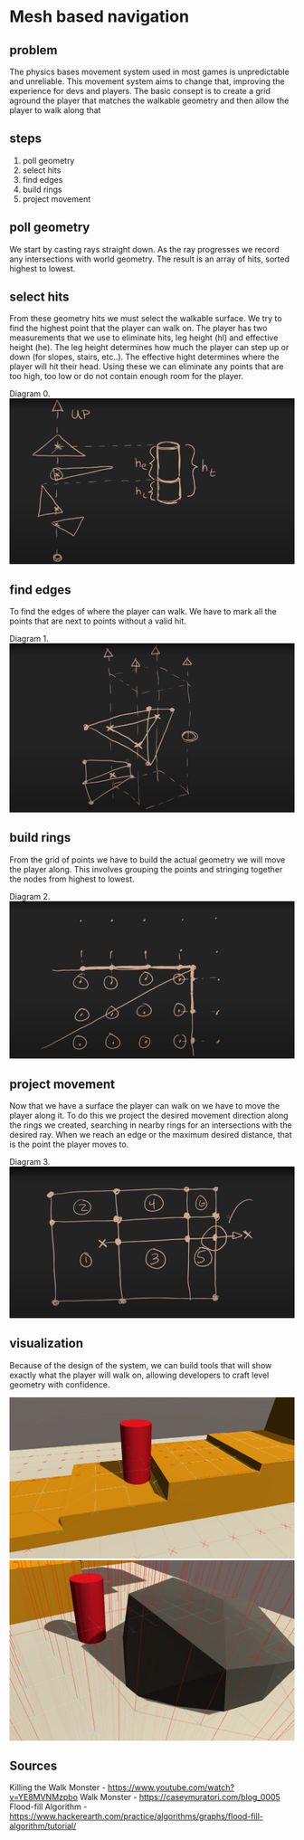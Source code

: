 # Mesh based navigation

## problem

The physics bases movement system used in most games is unpredictable and unreliable.
This movement system aims to change that, improving the experience for devs and players.
The basic consept is to create a grid aground the player that matches the walkable geometry and then allow the player to walk along that


## steps
1. poll geometry
2. select hits
3. find edges
4. build rings
5. project movement

## poll geometry

We start by casting rays straight down. As the ray progresses we record any intersections with world geometry.
The result is an array of hits, sorted highest to lowest.

## select hits

From these geometry hits we must select the walkable surface. We try to find the highest point that the player can walk on. 
The player has two measurements that we use to eliminate hits, leg height (hl) and effective height (he). The leg height determines how much the player can step up or down (for slopes, stairs, etc..). The effective hight determines where the player will hit their head.
Using these we can eliminate any points that are too high, too low or do not contain enough room for the player. 

Diagram 0.
![](img/img-0.PNG)

## find edges

To find the edges of where the player can walk. We have to mark all the points that are next to points without a valid hit. 

Diagram 1.
![](img/img-1.PNG)

## build rings

From the grid of points we have to build the actual geometry we will move the player along. This involves grouping the points and stringing together the nodes from highest to lowest.

Diagram 2.
![](img/img-2.PNG)

## project movement

Now that we have a surface the player can walk on we have to move the player along it. To do this we project the desired movement direction along the rings we created, searching in nearby rings for an intersections with the desired ray. When we reach an edge or the maximum desired distance, that is the point the player moves to. 

Diagram 3.
![](img/img-3.PNG)

## visualization 

Because of the design of the system, we can build tools that will show exactly what the player will walk on, allowing developers to craft level geometry with confidence. 

![](img/img-4.PNG)
![](img/img-5.PNG)


## Sources

Killing the Walk Monster - https://www.youtube.com/watch?v=YE8MVNMzpbo
Walk Monster - https://caseymuratori.com/blog_0005
Flood-fill Algorithm - https://www.hackerearth.com/practice/algorithms/graphs/flood-fill-algorithm/tutorial/
